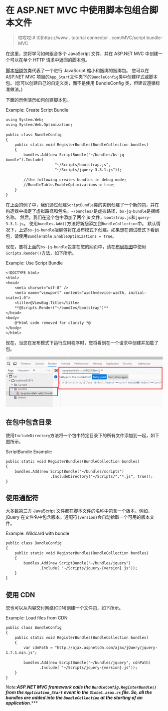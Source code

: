 # 在 ASP.NET MVC 中使用脚本包组合脚本文件

> 哎哎哎:# t0]https://www . tutorial connector . com/MVC/script bundle-MVC

在这里，您将学习如何组合多个 JavaScript 文件，并在 ASP.NET MVC 中创建一个可以在单个 HTTP 请求中返回的脚本包。

[脚本捆绑包](https://docs.microsoft.com/en-us/previous-versions/aspnet/jj646584(v=vs.110))类代表了一个进行 JavaScript 缩小和捆绑的捆绑包。 您可以在 ASP.NET MVC 项目的`App_Start`文件夹下的`BundleConfig`类中创建样式或脚本包。(您可以创建自己的自定义类，而不是使用 BundleConfig 类，但建议遵循标准做法。)

下面的示例演示如何创建脚本包。

Example: Create Script Bundle 

```
using System.Web;
using System.Web.Optimization;

public class BundleConfig
{
    public static void RegisterBundles(BundleCollection bundles)
    {   
        bundles.Add(new ScriptBundle("~/bundles/bs-jq-bundle").Include(
                      "~/Scripts/bootstrap.js",
                      "~/Scripts/jquery-3.3.1.js"));

        //the following creates bundles in debug mode;
        //BundleTable.EnableOptimizations = true;
    }
} 
```

在上面的例子中，我们通过创建`ScriptBundle`类的实例创建了一个新的包，并在构造器中指定了虚拟路径和包名。`~/bundles/`是虚拟路径，`bs-jq-bundle`是捆绑名称。 然后，我们在这个包中添加了两个 js 文件，`bootstrap.js`和`jquery-3.3.1.js`。 使用`bundles.Add()`方法将新捆添加到`BundleCollection`中。 默认情况下，上述`bs-jq-bundle`捆绑包将在发布模式下创建。如果想在调试模式下看到包，请使用`BundleTable.EnableOptimizations = true`。

现在，要将上面的`bs-jq-bundle`包含在您的网页中，请在[布局视图](/mvc/layout-view-in-asp.net-mvc)中使用`Scripts.Render()`方法，如下所示。

Example: Use Script Bundle 

```
<!DOCTYPE html>
<html>
<head>
    <meta charset="utf-8" />
    <meta name="viewport" content="width=device-width, initial-scale=1.0">
    <title>@ViewBag.Title</title>
    **@Scripts.Render("~/bundles/bootstrap")**
</head>
<body>
    @*html code removed for clarity *@
</body>
</html> 
```

现在，当您在发布模式下运行应用程序时，您将看到在一个请求中创建并加载了包。

[![Load Bundles in Browser](img/235708ed15fe4dd49cc8768b73f75f17.png)](../../Content/images/mvc/script-bundle.png)

## 在包中包含目录

使用`IncludeDirectory`方法将一个包中特定目录下的所有文件添加到一起，如下图所示。

ScriptBundle Example: 

```
public static void RegisterBundles(BundleCollection bundles)
{            
    bundles.Add(new ScriptBundle("~/bundles/scripts")
                    .IncludeDirectory("~/Scripts/","*.js", true));
} 
```

## 使用通配符

大多数第三方 JavaScript 文件都在脚本文件的名称中包含一个版本。例如，jQuery 在文件名中包含版本。通配符`{version}`会自动拾取一个可用的版本文件。

Example: Wildcard with bundle 

```
public class BundleConfig
{
    public static void RegisterBundles(BundleCollection bundles)
    {            
        bundles.Add(new ScriptBundle("~/bundles/jquery")
               .Include( "~/Scripts/jquery-{version}.js"));
    }
} 
```

## 使用 CDN

您也可以从内容交付网络(CDN)创建一个文件包，如下所示。

Example: Load files from CDN 

```
public class BundleConfig
{
    public static void RegisterBundles(BundleCollection bundles)
    {            
        var cdnPath = "http://ajax.aspnetcdn.com/ajax/jQuery/jquery-1.7.1.min.js";

        bundles.Add(new ScriptBundle("~/bundles/jquery", cdnPath)
               .Include( "~/Scripts/jquery-{version}.js"));
    }
} 
```

*Note:**ASP.NET MVC framework calls the `BundleConfig.RegisterBundle()` from the `Application_Start` event in the `Global.asax.cs` file. So, all the bundles are added into the `BundleCollection` at the starting of an application.******